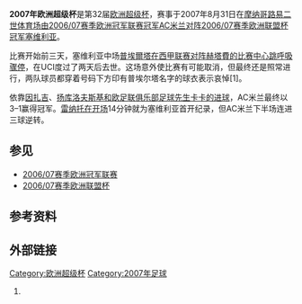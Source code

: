 **2007年欧洲超级杯**是第32届[欧洲超级杯](https://zh.wikipedia.org/wiki/欧洲超级杯 "wikilink")，赛事于2007年8月31日在[摩纳哥](../Page/摩纳哥.md "wikilink")[路易二世体育场由](../Page/路易二世体育场.md "wikilink")[2006/07赛季欧洲冠军联赛冠军](https://zh.wikipedia.org/wiki/2006/07赛季欧洲冠军联赛 "wikilink")[AC米兰对阵](https://zh.wikipedia.org/wiki/AC米兰足球俱乐部 "wikilink")[2006/07赛季欧洲联盟杯冠军](https://zh.wikipedia.org/wiki/2006/07赛季欧洲联盟杯 "wikilink")[塞维利亚](https://zh.wikipedia.org/wiki/塞维利亚足球俱乐部 "wikilink")。

比赛开始前三天，塞维利亚中场[普埃爾塔在](https://zh.wikipedia.org/wiki/安東尼奧·普埃爾塔 "wikilink")[西甲联赛对阵](https://zh.wikipedia.org/wiki/2007–08赛季西班牙足球甲级联赛 "wikilink")[赫塔費的比赛中心跳呼吸骤停](../Page/赫塔費足球俱樂部.md "wikilink")，在UCI度过了两天后去世。这场意外使比赛有可能取消，但最终还是照常进行，两队球员都穿着号码下方印有普埃尔塔名字的球衣表示哀悼\[1\]。

依靠[因扎吉](../Page/菲利普·因扎吉.md "wikilink")、[扬库洛夫斯基和欧足联俱乐部足球先生](../Page/马雷克·扬库洛夫斯基.md "wikilink")[卡卡的进球](../Page/卡卡.md "wikilink")，AC米兰最终以3–1赢得冠军。[雷纳托在开场](../Page/雷纳托·迪尔内·弗洛伦西奥.md "wikilink")14分钟就为塞维利亚首开纪录，但AC米兰下半场连进三球逆转。

## 参见

  - [2006/07赛季欧洲冠军联赛](https://zh.wikipedia.org/wiki/2006/07赛季欧洲冠军联赛 "wikilink")
  - [2006/07赛季欧洲联盟杯](https://zh.wikipedia.org/wiki/2006/07赛季欧洲联盟杯 "wikilink")

## 参考资料

## 外部链接

[Category:欧洲超级杯](https://zh.wikipedia.org/wiki/Category:欧洲超级杯 "wikilink")
[Category:2007年足球](https://zh.wikipedia.org/wiki/Category:2007年足球 "wikilink")

1.